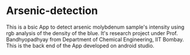 # Arsenic-detection
This is a bsic App to detect arsenic molybdenum sample's intensity using rgb analysis of the density of the blue. It's research project under Prof. Bandhyopadhyay from Department of Chemical Engineering, IIT Bombay. 
This is the back end of the App developed on android studio. 
